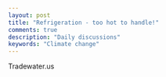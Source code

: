 ```yaml
---
layout: post
title: "Refrigeration - too hot to handle!"
comments: true
description: "Daily discussions"
keywords: "Climate change"
---
```


Tradewater.us
